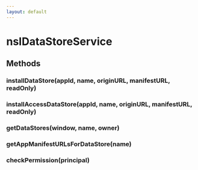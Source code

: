 ```yaml
---
layout: default
---
```


# nsIDataStoreService #

## Methods ##

### installDataStore(appId, name, originURL, manifestURL, readOnly) ###

### installAccessDataStore(appId, name, originURL, manifestURL, readOnly) ###

### getDataStores(window, name, owner) ###

### getAppManifestURLsForDataStore(name) ###

### checkPermission(principal) ###

